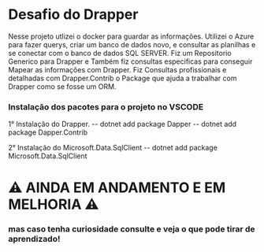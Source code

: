 # Desafio do Drapper

Nesse projeto utlizei o docker para guardar as informações.
Utilizei o Azure para fazer querys, criar um banco de dados novo, e consultar as planilhas e se conectar com o banco de dados SQL SERVER.
Fiz um Repositorio Generico para Drapper e Também fiz consultas especificas para conseguir Mapear as informações com Drapper.
Fiz Consultas profissionais e detalhadas com Drapper.Contrib o Package que ajuda a trabalhar com Drapper como se fosse um ORM.

### Instalação dos pacotes para o projeto no VSCODE

1° Instalação do Drapper.
-- dotnet add package Dapper
-- dotnet add package Dapper.Contrib

2° Instalação do Microsoft.Data.SqlClient
-- dotnet add package Microsoft.Data.SqlClient 


# ⚠️ AINDA EM ANDAMENTO E EM MELHORIA ⚠️
### mas caso tenha curiosidade consulte e veja o que pode tirar de aprendizado!
